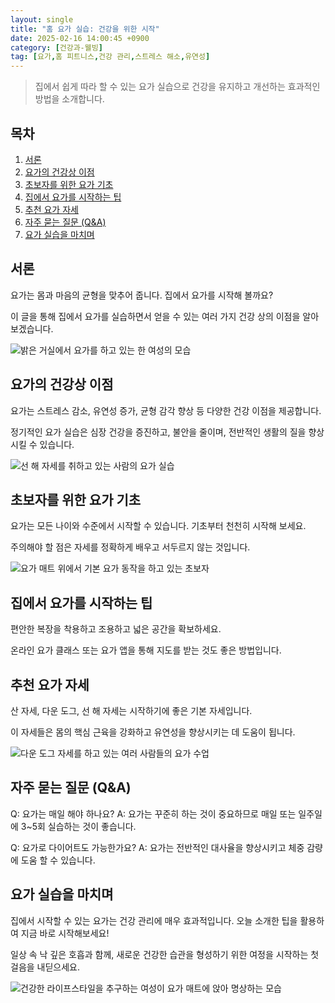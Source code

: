 ```yaml
---
layout: single
title: "홈 요가 실습: 건강을 위한 시작"
date: 2025-02-16 14:00:45 +0900
category: [건강과-웰빙]
tag: [요가,홈 피트니스,건강 관리,스트레스 해소,유연성]
---
```

  
> 집에서 쉽게 따라 할 수 있는 요가 실습으로 건강을 유지하고 개선하는 효과적인 방법을 소개합니다.

## 목차
1. [서론](#서론)
2. [요가의 건강상 이점](#요가의-건강상-이점)
3. [초보자를 위한 요가 기초](#초보자를-위한-요가-기초)
4. [집에서 요가를 시작하는 팁](#집에서-요가를-시작하는-팁)
5. [추천 요가 자세](#추천-요가-자세)
6. [자주 묻는 질문 (Q&A)](#자주-묻는-질문-qa)
7. [요가 실습을 마치며](#요가-실습을-마치며)

## 서론

요가는 몸과 마음의 균형을 맞추어 줍니다. 집에서 요가를 시작해 볼까요?


이 글을 통해 집에서 요가를 실습하면서 얻을 수 있는 여러 가지 건강 상의 이점을 알아보겠습니다.


![밝은 거실에서 요가를 하고 있는 한 여성의 모습](undefined)



## 요가의 건강상 이점

요가는 스트레스 감소, 유연성 증가, 균형 감각 향상 등 다양한 건강 이점을 제공합니다.


정기적인 요가 실습은 심장 건강을 증진하고, 불안을 줄이며, 전반적인 생활의 질을 향상시킬 수 있습니다.


![선 해 자세를 취하고 있는 사람의 요가 실습](undefined)



## 초보자를 위한 요가 기초

요가는 모든 나이와 수준에서 시작할 수 있습니다. 기초부터 천천히 시작해 보세요.


주의해야 할 점은 자세를 정확하게 배우고 서두르지 않는 것입니다.


![요가 매트 위에서 기본 요가 동작을 하고 있는 초보자](undefined)



## 집에서 요가를 시작하는 팁

편안한 복장을 착용하고 조용하고 넓은 공간을 확보하세요.


온라인 요가 클래스 또는 요가 앱을 통해 지도를 받는 것도 좋은 방법입니다.



## 추천 요가 자세

산 자세, 다운 도그, 선 해 자세는 시작하기에 좋은 기본 자세입니다.


이 자세들은 몸의 핵심 근육을 강화하고 유연성을 향상시키는 데 도움이 됩니다.


![다운 도그 자세를 하고 있는 여러 사람들의 요가 수업](undefined)



## 자주 묻는 질문 (Q&A)

Q: 요가는 매일 해야 하나요? A: 요가는 꾸준히 하는 것이 중요하므로 매일 또는 일주일에 3~5회 실습하는 것이 좋습니다.


Q: 요가로 다이어트도 가능한가요? A: 요가는 전반적인 대사율을 향상시키고 체중 감량에 도움 할 수 있습니다.



## 요가 실습을 마치며

집에서 시작할 수 있는 요가는 건강 관리에 매우 효과적입니다. 오늘 소개한 팁을 활용하여 지금 바로 시작해보세요!


일상 속 낙 깊은 호흡과 함께, 새로운 건강한 습관을 형성하기 위한 여정을 시작하는 첫 걸음을 내딛으세요.


![건강한 라이프스타일을 추구하는 여성이 요가 매트에 앉아 명상하는 모습](undefined)


